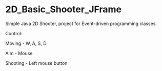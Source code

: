 # 2D_Basic_Shooter_JFrame
Simple Java 2D Shooter, project for Event-driven programming classes.

Control:
  
  Moving - W, A, S, D
  
  Aim - Mouse
  
  Shooting - Left mouse button
